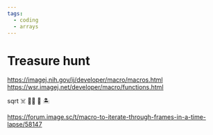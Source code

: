 ```yaml
---
tags:
  - coding
  - arrays
---
```

# Treasure hunt

<https://imagej.nih.gov/ij/developer/macro/macros.html>
<https://wsr.imagej.net/developer/macro/functions.html>

sqrt
:skull_and_crossbones: :pirate_flag: :parrot: :desert_island:

<https://forum.image.sc/t/macro-to-iterate-through-frames-in-a-time-lapse/58147>
